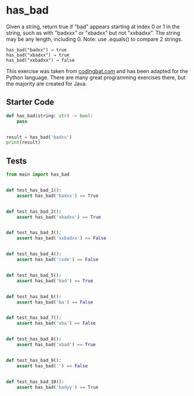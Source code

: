 # has_bad




Given a string, return true if "bad" appears starting at index 0 or 1 in the string, such as with "badxxx" or "xbadxx" but not "xxbadxx". The string may be any length, including 0. Note: use .equals() to compare 2 strings.

```
has_bad("badxx") → true
has_bad("xbadxx") → true
has_bad("xxbadxx") → false
```

This exercise was taken from [codingbat.com](https://codingbat.com/prob/p139075) and has been adapted for the Python language. There are many great programming exercises there, but the majority are created for Java.

## Starter Code
```python
def has_bad(string: str) -> bool:
    pass


result = has_bad('badxx')
print(result)
```

## Tests
```python
from main import has_bad


def test_has_bad_1():
    assert has_bad('badxx') == True


def test_has_bad_2():
    assert has_bad('xbadxx') == True


def test_has_bad_3():
    assert has_bad('xxbadxx') == False


def test_has_bad_4():
    assert has_bad('code') == False


def test_has_bad_5():
    assert has_bad('bad') == True


def test_has_bad_6():
    assert has_bad('ba') == False


def test_has_bad_7():
    assert has_bad('xba') == False


def test_has_bad_8():
    assert has_bad('xbad') == True


def test_has_bad_9():
    assert has_bad('') == False


def test_has_bad_10():
    assert has_bad('badyy') == True
```

